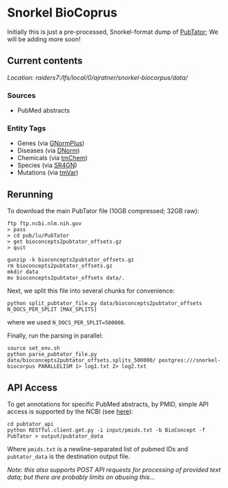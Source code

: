 # Snorkel BioCoprus

Initially this is just a pre-processed, Snorkel-format dump of [PubTator](https://www.ncbi.nlm.nih.gov/CBBresearch/Lu/Demo/PubTator/);
We will be adding more soon!

## Current contents

*Location: raiders7:/lfs/local/0/ajratner/snorkel-biocorpus/data/*

### Sources
* PubMed abstracts

### Entity Tags
* Genes (via [GNormPlus](http://www.ncbi.nlm.nih.gov/CBBresearch/Lu/Demo/GNormPlus/))
* Diseases (via [DNorm](http://www.ncbi.nlm.nih.gov/CBBresearch/Lu/Demo/DNorm/))
* Chemicals (via [tmChem](http://www.ncbi.nlm.nih.gov/CBBresearch/Lu/Demo/tmChem/))
* Species (via [SR4GN](http://www.ncbi.nlm.nih.gov/CBBresearch/Lu/downloads/SR4GN/))
* Mutations (via [tmVar](http://www.ncbi.nlm.nih.gov/CBBresearch/Lu/pub/tmVar/))


## Rerunning
To download the main PubTator file (10GB compressed; 32GB raw):
```
ftp ftp.ncbi.nlm.nih.gov
> pass
> cd pub/lu/PubTator
> get bioconcepts2pubtator_offsets.gz
> quit

gunzip -k bioconcepts2pubtator_offsets.gz
rm bioconcepts2pubtator_offsets.gz
mkdir data
mv bioconcepts2pubtator_offsets data/.
```

Next, we split this file into several chunks for convenience:
```
python split_pubtator_file.py data/bioconcepts2pubtator_offsets N_DOCS_PER_SPLIT [MAX_SPLITS]
```
where we used `N_DOCS_PER_SPLIT=500000`.

Finally, run the parsing in parallel:
```
source set_env.sh
python parse_pubtator_file.py data/bioconcepts2pubtator_offsets.splits_500000/ postgres:///snorkel-biocorpus PARALLELISM 1> log1.txt 2> log2.txt
```

## API Access
To get annotations for specific PubMed abstracts, by PMID, simple API access is supported by the NCBI (see [here](https://www.ncbi.nlm.nih.gov/CBBresearch/Lu/Demo/tmTools/#RESTfulIntroduction)):
```
cd pubtator_api
python RESTful.client.get.py -i input/pmids.txt -b BioConcept -f PubTator > output/pubtator_data
```
Where `pmids.txt` is a newline-separated list of pubmed IDs and `pubtator_data` is the destination output file.

_Note: this also supports POST API requests for processing of provided text data; but there are probably limits on abusing this..._
